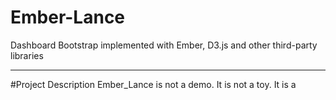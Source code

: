 Ember-Lance
===========

Dashboard Bootstrap implemented with Ember, D3.js and other third-party libraries 

---
#Project Description
Ember_Lance is not a demo. It is not a toy. It is  a 
